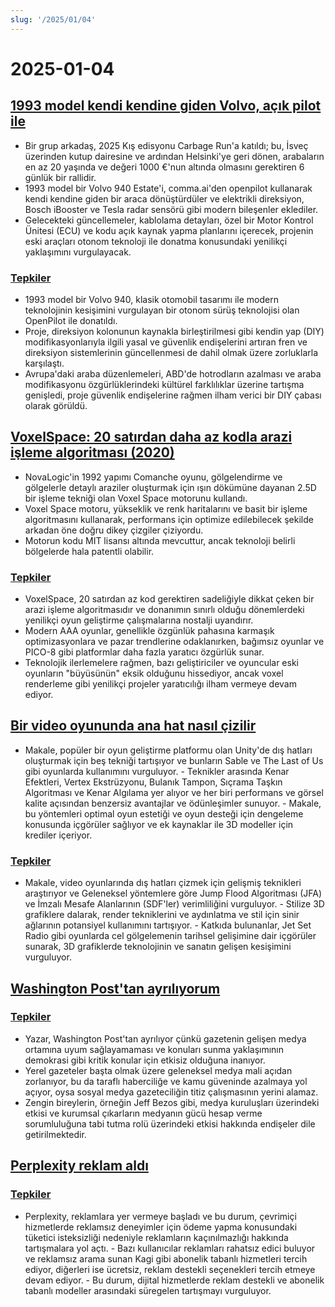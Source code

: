 ```yaml
---
slug: '/2025/01/04'
---
```


# 2025-01-04

## [1993 model kendi kendine giden Volvo, açık pilot ile](https://practicapp.com/carbagepilot-part1/)

- Bir grup arkadaş, 2025 Kış edisyonu Carbage Run'a katıldı; bu, İsveç üzerinden kutup dairesine ve ardından Helsinki'ye geri dönen, arabaların en az 20 yaşında ve değeri 1000 €'nun altında olmasını gerektiren 6 günlük bir rallidir.
- 1993 model bir Volvo 940 Estate'i, comma.ai'den openpilot kullanarak kendi kendine giden bir araca dönüştürdüler ve elektrikli direksiyon, Bosch iBooster ve Tesla radar sensörü gibi modern bileşenler eklediler.
- Gelecekteki güncellemeler, kablolama detayları, özel bir Motor Kontrol Ünitesi (ECU) ve kodu açık kaynak yapma planlarını içerecek, projenin eski araçları otonom teknoloji ile donatma konusundaki yenilikçi yaklaşımını vurgulayacak.

### [Tepkiler](https://news.ycombinator.com/item?id=42592910)

- 1993 model bir Volvo 940, klasik otomobil tasarımı ile modern teknolojinin kesişimini vurgulayan bir otonom sürüş teknolojisi olan OpenPilot ile donatıldı.
- Proje, direksiyon kolonunun kaynakla birleştirilmesi gibi kendin yap (DIY) modifikasyonlarıyla ilgili yasal ve güvenlik endişelerini artıran fren ve direksiyon sistemlerinin güncellenmesi de dahil olmak üzere zorluklarla karşılaştı.
- Avrupa'daki araba düzenlemeleri, ABD'de hotrodların azalması ve araba modifikasyonu özgürlüklerindeki kültürel farklılıklar üzerine tartışma genişledi, proje güvenlik endişelerine rağmen ilham verici bir DIY çabası olarak görüldü.

## [VoxelSpace: 20 satırdan daha az kodla arazi işleme algoritması (2020)](https://github.com/s-macke/VoxelSpace)

- NovaLogic'in 1992 yapımı Comanche oyunu, gölgelendirme ve gölgelerle detaylı araziler oluşturmak için ışın dökümüne dayanan 2.5D bir işleme tekniği olan Voxel Space motorunu kullandı.
- Voxel Space motoru, yükseklik ve renk haritalarını ve basit bir işleme algoritmasını kullanarak, performans için optimize edilebilecek şekilde arkadan öne doğru dikey çizgiler çiziyordu.
- Motorun kodu MIT lisansı altında mevcuttur, ancak teknoloji belirli bölgelerde hala patentli olabilir.

### [Tepkiler](https://news.ycombinator.com/item?id=42588956)

- VoxelSpace, 20 satırdan az kod gerektiren sadeliğiyle dikkat çeken bir arazi işleme algoritmasıdır ve donanımın sınırlı olduğu dönemlerdeki yenilikçi oyun geliştirme çalışmalarına nostalji uyandırır.
- Modern AAA oyunlar, genellikle özgünlük pahasına karmaşık optimizasyonlara ve pazar trendlerine odaklanırken, bağımsız oyunlar ve PICO-8 gibi platformlar daha fazla yaratıcı özgürlük sunar.
- Teknolojik ilerlemelere rağmen, bazı geliştiriciler ve oyuncular eski oyunların "büyüsünün" eksik olduğunu hissediyor, ancak voxel renderleme gibi yenilikçi projeler yaratıcılığı ilham vermeye devam ediyor.

## [Bir video oyununda ana hat nasıl çizilir](https://ameye.dev/notes/rendering-outlines/)

- Makale, popüler bir oyun geliştirme platformu olan Unity'de dış hatları oluşturmak için beş tekniği tartışıyor ve bunların Sable ve The Last of Us gibi oyunlarda kullanımını vurguluyor. - Teknikler arasında Kenar Efektleri, Vertex Ekstrüzyonu, Bulanık Tampon, Sıçrama Taşkın Algoritması ve Kenar Algılama yer alıyor ve her biri performans ve görsel kalite açısından benzersiz avantajlar ve ödünleşimler sunuyor. - Makale, bu yöntemleri optimal oyun estetiği ve oyun desteği için dengeleme konusunda içgörüler sağlıyor ve ek kaynaklar ile 3D modeller için krediler içeriyor.

### [Tepkiler](https://news.ycombinator.com/item?id=42593614)

- Makale, video oyunlarında dış hatları çizmek için gelişmiş teknikleri araştırıyor ve Geleneksel yöntemlere göre Jump Flood Algoritması (JFA) ve İmzalı Mesafe Alanlarının (SDF'ler) verimliliğini vurguluyor. - Stilize 3D grafiklere dalarak, render tekniklerini ve aydınlatma ve stil için sinir ağlarının potansiyel kullanımını tartışıyor. - Katkıda bulunanlar, Jet Set Radio gibi oyunlarda cel gölgelemenin tarihsel gelişimine dair içgörüler sunarak, 3D grafiklerde teknolojinin ve sanatın gelişen kesişimini vurguluyor.

## [Washington Post'tan ayrılıyorum](https://anntelnaes.substack.com/p/why-im-quitting-the-washington-post)

### [Tepkiler](https://news.ycombinator.com/item?id=42591221)

- Yazar, Washington Post'tan ayrılıyor çünkü gazetenin gelişen medya ortamına uyum sağlayamaması ve konuları sunma yaklaşımının demokrasi gibi kritik konular için etkisiz olduğuna inanıyor.
- Yerel gazeteler başta olmak üzere geleneksel medya mali açıdan zorlanıyor, bu da taraflı haberciliğe ve kamu güveninde azalmaya yol açıyor, oysa sosyal medya gazeteciliğin titiz çalışmasının yerini alamaz.
- Zengin bireylerin, örneğin Jeff Bezos gibi, medya kuruluşları üzerindeki etkisi ve kurumsal çıkarların medyanın gücü hesap verme sorumluluğuna tabi tutma rolü üzerindeki etkisi hakkında endişeler dile getirilmektedir.

## [Perplexity reklam aldı](https://twitter.com/damengchen/status/1875296442417607072)

### [Tepkiler](https://news.ycombinator.com/item?id=42589863)

- Perplexity, reklamlara yer vermeye başladı ve bu durum, çevrimiçi hizmetlerde reklamsız deneyimler için ödeme yapma konusundaki tüketici isteksizliği nedeniyle reklamların kaçınılmazlığı hakkında tartışmalara yol açtı. - Bazı kullanıcılar reklamları rahatsız edici buluyor ve reklamsız arama sunan Kagi gibi abonelik tabanlı hizmetleri tercih ediyor, diğerleri ise ücretsiz, reklam destekli seçenekleri tercih etmeye devam ediyor. - Bu durum, dijital hizmetlerde reklam destekli ve abonelik tabanlı modeller arasındaki süregelen tartışmayı vurguluyor.

<head>
  <meta property="og:title" content="1993 model kendi kendine giden Volvo, açık pilot ile" />
  <meta property="og:type" content="website" />
  <meta property="og:image" content="https://og.cho.sh/api/og/?title=1993%20model%20kendi%20kendine%20giden%20Volvo%2C%20a%C3%A7%C4%B1k%20pilot%20ile&subheading=4%20Ocak%202025%20Cumartesi%3A%20Hacker%20Haber%20%C3%96zeti" />
</head>

